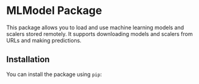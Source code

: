 # MLModel Package

This package allows you to load and use machine learning models and scalers stored remotely. It supports downloading models and scalers from URLs and making predictions.

## Installation

You can install the package using `pip`:

